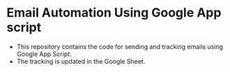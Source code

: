 # Email Automation Using Google App script 
- This repository contains the code for sending and tracking emails using Google App Script. 
- The tracking is updated in the Google Sheet.
